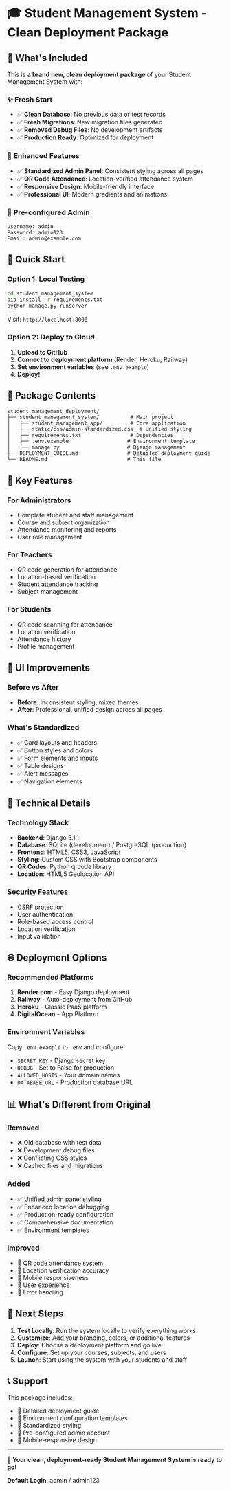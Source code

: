 # 🎓 Student Management System - Clean Deployment Package

## 🚀 What's Included

This is a **brand new, clean deployment package** of your Student Management System with:

### ✨ **Fresh Start**
- ✅ **Clean Database**: No previous data or test records
- ✅ **Fresh Migrations**: New migration files generated
- ✅ **Removed Debug Files**: No development artifacts
- ✅ **Production Ready**: Optimized for deployment

### 🎨 **Enhanced Features**
- ✅ **Standardized Admin Panel**: Consistent styling across all pages
- ✅ **QR Code Attendance**: Location-verified attendance system
- ✅ **Responsive Design**: Mobile-friendly interface
- ✅ **Professional UI**: Modern gradients and animations

### 🔐 **Pre-configured Admin**
```
Username: admin
Password: admin123
Email: admin@example.com
```

## 🚀 Quick Start

### **Option 1: Local Testing**
```bash
cd student_management_system
pip install -r requirements.txt
python manage.py runserver
```
Visit: `http://localhost:8000`

### **Option 2: Deploy to Cloud**
1. **Upload to GitHub**
2. **Connect to deployment platform** (Render, Heroku, Railway)
3. **Set environment variables** (see `.env.example`)
4. **Deploy!**

## 📁 Package Contents

```
student_management_deployment/
├── student_management_system/          # Main project
│   ├── student_management_app/         # Core application
│   ├── static/css/admin-standardized.css  # Unified styling
│   ├── requirements.txt                # Dependencies
│   ├── .env.example                   # Environment template
│   └── manage.py                      # Django management
├── DEPLOYMENT_GUIDE.md                # Detailed deployment guide
└── README.md                          # This file
```

## 🌟 Key Features

### **For Administrators**
- Complete student and staff management
- Course and subject organization
- Attendance monitoring and reports
- User role management

### **For Teachers**
- QR code generation for attendance
- Location-based verification
- Student attendance tracking
- Subject management

### **For Students**
- QR code scanning for attendance
- Location verification
- Attendance history
- Profile management

## 🎨 UI Improvements

### **Before vs After**
- **Before**: Inconsistent styling, mixed themes
- **After**: Professional, unified design across all pages

### **What's Standardized**
- ✅ Card layouts and headers
- ✅ Button styles and colors
- ✅ Form elements and inputs
- ✅ Table designs
- ✅ Alert messages
- ✅ Navigation elements

## 🔧 Technical Details

### **Technology Stack**
- **Backend**: Django 5.1.1
- **Database**: SQLite (development) / PostgreSQL (production)
- **Frontend**: HTML5, CSS3, JavaScript
- **Styling**: Custom CSS with Bootstrap components
- **QR Codes**: Python qrcode library
- **Location**: HTML5 Geolocation API

### **Security Features**
- CSRF protection
- User authentication
- Role-based access control
- Location verification
- Input validation

## 🌐 Deployment Options

### **Recommended Platforms**
1. **Render.com** - Easy Django deployment
2. **Railway** - Auto-deployment from GitHub
3. **Heroku** - Classic PaaS platform
4. **DigitalOcean** - App Platform

### **Environment Variables**
Copy `.env.example` to `.env` and configure:
- `SECRET_KEY` - Django secret key
- `DEBUG` - Set to False for production
- `ALLOWED_HOSTS` - Your domain names
- `DATABASE_URL` - Production database URL

## 📊 What's Different from Original

### **Removed**
- ❌ Old database with test data
- ❌ Development debug files
- ❌ Conflicting CSS styles
- ❌ Cached files and migrations

### **Added**
- ✅ Unified admin panel styling
- ✅ Enhanced location debugging
- ✅ Production-ready configuration
- ✅ Comprehensive documentation
- ✅ Environment templates

### **Improved**
- 🔄 QR code attendance system
- 🔄 Location verification accuracy
- 🔄 Mobile responsiveness
- 🔄 User experience
- 🔄 Error handling

## 🎯 Next Steps

1. **Test Locally**: Run the system locally to verify everything works
2. **Customize**: Add your branding, colors, or additional features
3. **Deploy**: Choose a deployment platform and go live
4. **Configure**: Set up your courses, subjects, and users
5. **Launch**: Start using the system with your students and staff

## 📞 Support

This package includes:
- 📖 Detailed deployment guide
- 🔧 Environment configuration templates
- 🎨 Standardized styling
- 🔐 Pre-configured admin account
- 📱 Mobile-responsive design

---

**🎉 Your clean, deployment-ready Student Management System is ready to go!**

**Default Login**: admin / admin123
